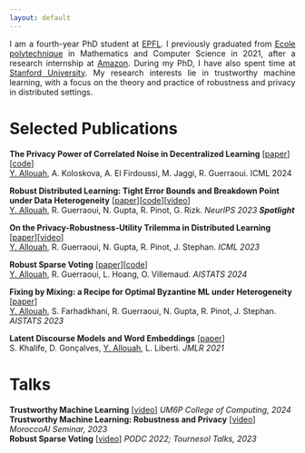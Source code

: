 ```yaml
---
layout: default
---
```


<p style="text-align: justify;">I am a fourth-year PhD student at <a href="https://www.epfl.ch/en/">EPFL</a>.
I previously graduated from <a href="https://www.polytechnique.edu/en/">Ecole polytechnique</a> in Mathematics and Computer Science in 2021, after a research internship at <a href="https://www.amazon.science/">Amazon</a>.
During my PhD, I have also spent time at <a href="https://www.stanford.edu/">Stanford University</a>.
My research interests lie in trustworthy machine learning, with a focus on the theory and practice of robustness and privacy in distributed settings.</p>

[//]: # (Text can be **bold**, _italic_, or ~~strikethrough~~.)

[//]: # ()
[//]: # ([Link to another page]&#40;./another-page.html&#41;.)

[//]: # ()
[//]: # (There should be whitespace between paragraphs.)

[//]: # ()
[//]: # (There should be whitespace between paragraphs. We recommend including a README, or a file with information about your project.)

# Selected Publications

**The Privacy Power of Correlated Noise in Decentralized Learning** [<a href="https://arxiv.org/abs/2405.01031">paper</a>][<a href="https://github.com/elfirdoussilab1/DECOR">code</a>]\
<ins>Y. Allouah</ins>, A. Koloskova, A. El Firdoussi, M. Jaggi, R. Guerraoui. ICML 2024

**Robust Distributed Learning: Tight Error Bounds and Breakdown Point under Data Heterogeneity** [<a href="https://arxiv.org/abs/2309.13591">paper</a>][<a href="https://github.com/GeovaniRizk/Robust-Distributed-Learning-Tight-Error-Bounds-and-Breakdown-Point-under-Data-Heterogeneity">code</a>][<a href="https://slideslive.com/39008854/robust-distributed-learning-tight-error-bounds-and-breakdown-point-under-data-heterogeneity?ref=speaker-53643">video</a>]\
<ins>Y. Allouah</ins>, R. Guerraoui, N. Gupta, R. Pinot, G. Rizk. _NeurIPS 2023 **Spotlight**_

**On the Privacy-Robustness-Utility Trilemma in Distributed Learning** [<a href="https://arxiv.org/abs/2302.04787">paper</a>][<a href="https://slideslive.com/39004056/on-the-privacyrobustnessutility-trilemma-in-distributed-learning?ref=speaker-124898">video</a>]\
<ins>Y. Allouah</ins>, R. Guerraoui, N. Gupta, R. Pinot, J. Stephan. _ICML 2023_

**Robust Sparse Voting** [<a href="https://arxiv.org/abs/2202.08656">paper</a>][<a href="https://github.com/ysfalh/robust-voting">code</a>]\
<ins>Y. Allouah</ins>, R. Guerraoui, L. Hoang, O. Villemaud. _AISTATS 2024_

**Fixing by Mixing: a Recipe for Optimal Byzantine ML under Heterogeneity** [<a href="https://arxiv.org/abs/2302.01772">paper</a>]\
<ins>Y. Allouah</ins>, S. Farhadkhani, R. Guerraoui, N. Gupta, R. Pinot, J. Stephan. _AISTATS 2023_


**Latent Discourse Models and Word Embeddings** [<a href="https://www.jmlr.org/papers/v22/20-1413.html">paper</a>]\
S. Khalife, D. Gonçalves, <ins>Y. Allouah</ins>, L. Liberti. _JMLR 2021_

# Talks

**Trustworthy Machine Learning** [<a href="https://www.youtube.com/live/ccIzC603Vo4?si=VqPOyGQMjBb5bI_c&t=6900">video</a>] _UM6P College of Computing, 2024_\
**Trustworthy Machine Learning: Robustness and Privacy** [<a href="https://www.youtube.com/watch?v=y1kWgQ-XonM&t=243s&ab_channel=MoroccoAI">video</a>] _MoroccoAI Seminar, 2023_\
**Robust Sparse Voting** [<a href="https://www.youtube.com/watch?v=k2qRDbU3HXs&ab_channel=Tournesol">video</a>] _PODC 2022; Tournesol Talks, 2023_


